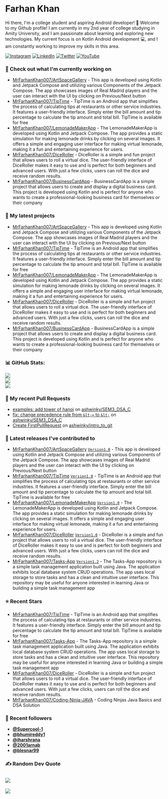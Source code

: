 # Farhan Khan

Hi there, I'm a college student and aspiring Android developer! 👋
Welcome to my Github profile! I am currently in my 2nd year of college studying in Amity University,
  and I am passionate about learning and exploring new technologies. My current focus is on Kotlin Android development 💻, and I am constantly working to improve my skills in this area.

[![Instagram](https://img.shields.io/badge/Instagram-%23E4405F.svg?logo=Instagram&logoColor=white)](https://instagram.com/https://www.instagram.com/mr.farhankhan._/) [![LinkedIn](https://img.shields.io/badge/LinkedIn-%230077B5.svg?logo=linkedin&logoColor=white)](https://linkedin.com/in/https://www.linkedin.com/in/farhan-khan-415963224//) 
[![Twitter](https://img.shields.io/badge/Twitter-%231DA1F2.svg?logo=Twitter&logoColor=white)](https://twitter.com/Toxiclucien) 
[![YouTube](https://img.shields.io/badge/YouTube-%23FF0000.svg?logo=YouTube&logoColor=white)](https://youtube.com/@@toxiclucien) 

### 👷 Check out what I'm currently working on

- [MrFarhanKhan007/ArtSpaceGallery](https://github.com/MrFarhanKhan007/ArtSpaceGallery) - This app is developed using Kotlin and Jetpack Compose and utilizing various Components of the Jetpack Compose. The app showcases images of Real Madrid players and the user can interact with the UI by clicking on Previous/Next button
- [MrFarhanKhan007/TipTime](https://github.com/MrFarhanKhan007/TipTime) - TipTime is an Android app that simplifies the process of calculating tips at restaurants or other service industries. It features a user-friendly interface. Simply enter the bill amount and tip percentage to calculate the tip amount and total bill. TipTime is available for free
- [MrFarhanKhan007/LemonadeMakerApp](https://github.com/MrFarhanKhan007/LemonadeMakerApp) - The LemonadeMakerApp is  developed using Kotlin and Jetpack Compose. The app provides a static simulation for making lemonade drinks by clicking on several images. It offers a simple and engaging user interface for making virtual lemonade, making it a fun and entertaining experience for users.
- [MrFarhanKhan007/DiceRoller](https://github.com/MrFarhanKhan007/DiceRoller) - DiceRoller is a simple and fun project that allows users to roll a virtual dice. The user-friendly interface of DiceRoller makes it easy to use and is perfect for both beginners and advanced users. With just a few clicks, users can roll the dice and receive random results. 
- [MrFarhanKhan007/BusinessCardApp](https://github.com/MrFarhanKhan007/BusinessCardApp) - BusinessCardApp is a simple project that allows users to create and display a digital business card. This project is developed using Kotlin and is perfect for anyone who wants to create a professional-looking business card for themselves or their company

### 🌱 My latest projects

- [MrFarhanKhan007/ArtSpaceGallery](https://github.com/MrFarhanKhan007/ArtSpaceGallery) - This app is developed using Kotlin and Jetpack Compose and utilizing various Components of the Jetpack Compose. The app showcases images of Real Madrid players and the user can interact with the UI by clicking on Previous/Next button
- [MrFarhanKhan007/TipTime](https://github.com/MrFarhanKhan007/TipTime) - TipTime is an Android app that simplifies the process of calculating tips at restaurants or other service industries. It features a user-friendly interface. Simply enter the bill amount and tip percentage to calculate the tip amount and total bill. TipTime is available for free
- [MrFarhanKhan007/LemonadeMakerApp](https://github.com/MrFarhanKhan007/LemonadeMakerApp) - The LemonadeMakerApp is  developed using Kotlin and Jetpack Compose. The app provides a static simulation for making lemonade drinks by clicking on several images. It offers a simple and engaging user interface for making virtual lemonade, making it a fun and entertaining experience for users.
- [MrFarhanKhan007/DiceRoller](https://github.com/MrFarhanKhan007/DiceRoller) - DiceRoller is a simple and fun project that allows users to roll a virtual dice. The user-friendly interface of DiceRoller makes it easy to use and is perfect for both beginners and advanced users. With just a few clicks, users can roll the dice and receive random results. 
- [MrFarhanKhan007/BusinessCardApp](https://github.com/MrFarhanKhan007/BusinessCardApp) - BusinessCardApp is a simple project that allows users to create and display a digital business card. This project is developed using Kotlin and is perfect for anyone who wants to create a professional-looking business card for themselves or their company

### 📊 GitHub Stats:
![](https://github-readme-stats.vercel.app/api?username=MrFarhanKhan007&theme=radical&hide_border=false&include_all_commits=true&count_private=false)<br/>
![](https://github-readme-streak-stats.herokuapp.com/?user=MrFarhanKhan007&theme=radical&hide_border=false)<br/>
![](https://github-readme-stats.vercel.app/api/top-langs/?username=MrFarhanKhan007&theme=radical&hide_border=false&include_all_commits=true&count_private=false&layout=compact)
            
### 🔨 My recent Pull Requests

- [examples: add tower of hanoi](https://github.com/ashwinky/SEM3_DSA_C/pull/2) on [ashwinky/SEM3_DSA_C](https://github.com/ashwinky/SEM3_DSA_C)
- [fix: change precedence rule from `&lt;=` to `&lt;`](https://github.com/ashwinky/SEM3_DSA_C/pull/1) on [ashwinky/SEM3_DSA_C](https://github.com/ashwinky/SEM3_DSA_C)
- [Create FirstPullRequest](https://github.com/ashwinky/intro_to_git/pull/2) on [ashwinky/intro_to_git](https://github.com/ashwinky/intro_to_git)

### 🔭 Latest releases I've contributed to

- [MrFarhanKhan007/ArtSpaceGallery](https://github.com/MrFarhanKhan007/ArtSpaceGallery) [`Version1.0`](https://github.com/MrFarhanKhan007/ArtSpaceGallery/releases/tag/Version1.0) - This app is developed using Kotlin and Jetpack Compose and utilizing various Components of the Jetpack Compose. The app showcases images of Real Madrid players and the user can interact with the UI by clicking on Previous/Next button
- [MrFarhanKhan007/TipTime](https://github.com/MrFarhanKhan007/TipTime) [`Version1.0`](https://github.com/MrFarhanKhan007/TipTime/releases/tag/Version1.0) - TipTime is an Android app that simplifies the process of calculating tips at restaurants or other service industries. It features a user-friendly interface. Simply enter the bill amount and tip percentage to calculate the tip amount and total bill. TipTime is available for free
- [MrFarhanKhan007/LemonadeMakerApp](https://github.com/MrFarhanKhan007/LemonadeMakerApp) [`Version1.0`](https://github.com/MrFarhanKhan007/LemonadeMakerApp/releases/tag/Version1.0) - The LemonadeMakerApp is  developed using Kotlin and Jetpack Compose. The app provides a static simulation for making lemonade drinks by clicking on several images. It offers a simple and engaging user interface for making virtual lemonade, making it a fun and entertaining experience for users.
- [MrFarhanKhan007/DiceRoller](https://github.com/MrFarhanKhan007/DiceRoller) [`Version1.0`](https://github.com/MrFarhanKhan007/DiceRoller/releases/tag/Version1.0) - DiceRoller is a simple and fun project that allows users to roll a virtual dice. The user-friendly interface of DiceRoller makes it easy to use and is perfect for both beginners and advanced users. With just a few clicks, users can roll the dice and receive random results. 
- [MrFarhanKhan007/Tasks-App](https://github.com/MrFarhanKhan007/Tasks-App) [`Version1.2`](https://github.com/MrFarhanKhan007/Tasks-App/releases/tag/Version1.2) - The Tasks-App repository is a simple task management application built using Java. The application exhibits local database system CRUD operations. The app uses local storage to store tasks and has a clean and intuitive user interface. This repository may be useful for anyone interested in learning Java or building a simple task management app

### ⭐ Recent Stars

- [MrFarhanKhan007/TipTime](https://github.com/MrFarhanKhan007/TipTime) - TipTime is an Android app that simplifies the process of calculating tips at restaurants or other service industries. It features a user-friendly interface. Simply enter the bill amount and tip percentage to calculate the tip amount and total bill. TipTime is available for free
- [MrFarhanKhan007/Tasks-App](https://github.com/MrFarhanKhan007/Tasks-App) - The Tasks-App repository is a simple task management application built using Java. The application exhibits local database system CRUD operations. The app uses local storage to store tasks and has a clean and intuitive user interface. This repository may be useful for anyone interested in learning Java or building a simple task management app
- [MrFarhanKhan007/DiceRoller](https://github.com/MrFarhanKhan007/DiceRoller) - DiceRoller is a simple and fun project that allows users to roll a virtual dice. The user-friendly interface of DiceRoller makes it easy to use and is perfect for both beginners and advanced users. With just a few clicks, users can roll the dice and receive random results. 
- [MrFarhanKhan007/Coding-Ninja-JAVA](https://github.com/MrFarhanKhan007/Coding-Ninja-JAVA) - Coding Ninjas Java Basics and DSA Solution

### 💖 Recent followers

- [**@Supercool-1**](https://github.com/Supercool-1)
- [**@bhumireddy1**](https://github.com/bhumireddy1)
- [**@iharshrana**](https://github.com/iharshrana)
- [**@2001arnab**](https://github.com/2001arnab)
- [**@blesnar99**](https://github.com/blesnar99)
    
### ✍️ Random Dev Quote
![](https://quotes-github-readme.vercel.app/api?type=horizontal&theme=radical)
 ---
[![](https://visitcount.itsvg.in/api?id=bhumireddy1&icon=2&color=0)](https://visitcount.itsvg.in)


